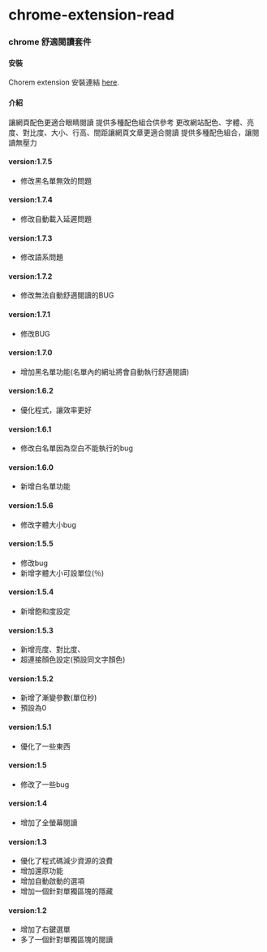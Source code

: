 # chrome-extension-read

### chrome 舒適閱讀套件


#### 安裝

Chorem extension 安裝連結 [here](https://chrome.google.com/webstore/detail/%E8%88%92%E9%81%A9%E9%96%B1%E8%AE%80/fafngnnaicjaodmdeekbnboekddgiohe "here").

#### 介紹

讓網頁配色更適合眼睛閱讀 提供多種配色組合供參考
更改網站配色、字體、亮度、對比度、大小、行高、間距讓網頁文章更適合閱讀
提供多種配色組合，讓閱讀無壓力

#### version:1.7.5

* 修改黑名單無效的問題

#### version:1.7.4

* 修改自動載入延遲問題

#### version:1.7.3

* 修改語系問題

#### version:1.7.2

* 修改無法自動舒適閱讀的BUG

#### version:1.7.1

* 修改BUG

#### version:1.7.0

* 增加黑名單功能(名單內的網址將會自動執行舒適閱讀)

#### version:1.6.2

* 優化程式，讓效率更好

#### version:1.6.1

* 修改白名單因為空白不能執行的bug

#### version:1.6.0

* 新增白名單功能


#### version:1.5.6

* 修改字體大小bug

#### version:1.5.5

* 修改bug
* 新增字體大小可設單位(％)

#### version:1.5.4

* 新增飽和度設定

#### version:1.5.3

* 新增亮度、對比度、
* 超連接顏色設定(預設同文字顏色)

#### version:1.5.2

* 新增了漸變參數(單位秒)
* 預設為0

#### version:1.5.1

* 優化了一些東西

#### version:1.5

* 修改了一些bug

#### version:1.4

* 增加了全螢幕閱讀

#### version:1.3

* 優化了程式碼減少資源的浪費
* 增加還原功能
* 增加自動啟動的選項
* 增加一個針對單獨區塊的隱藏

#### version:1.2

* 增加了右鍵選單
* 多了一個針對單獨區塊的閱讀
